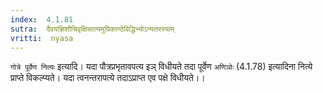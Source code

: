 ```yaml
---
index:  4.1.81
sutra:  दैवयज्ञिशौचिवृक्षिसात्यमुग्रिकाण्ठेविद्धिभ्योऽन्यतरस्याम्
vritti:  nyasa
---
```


`गोत्रे पूर्वेण नित्यः` इत्यादि। यदा पौत्रप्रभृतावपत्य इञ् विधीयते तदा पूर्वेण `अणिञोः` (4.1.78) इत्यादिना नित्ये प्राप्ते विकल्प्यते। यदा त्वनन्तरापत्ये तदाऽप्राप्त एव पक्षे विधीयते।।

